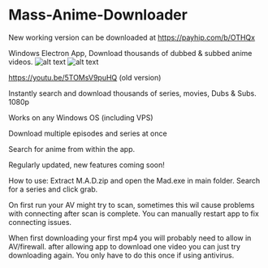 # Mass-Anime-Downloader

New working version can be downloaded at https://payhip.com/b/OTHQx

Windows Electron App, Download thousands of dubbed &amp; subbed anime videos.
![alt text](https://images.payhip.com/o_1gdc6dp0k6971p5a92c1qm1q1s.jpg?width=1500)
![alt text](https://images.payhip.com/o_1gdc6ccon1qed1eh115g7t16d6m.jpg?width=1500)

https://youtu.be/5TOMsV9puHQ (old version)

Instantly search and download thousands of series, movies, Dubs & Subs. 1080p

Works on any Windows OS (including VPS)

Download multiple episodes and series at once 

Search for anime from within the app.

Regularly updated, new features coming soon!

How to use:
Extract M.A.D.zip and open the Mad.exe in main folder.
Search for a series and click grab. 

On first run your AV might try to scan, sometimes this wil cause problems with connecting after scan is complete. You can manually restart app to fix connecting issues.

When first downloading your first mp4 you will probably need to allow in AV/firewall. after allowing app to download one video you can just try downloading again. You only have to do this once if using antivirus.
